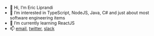 - 👋 Hi, I’m Eric Liprandi
- 👀 I’m interested in TypeScript, NodeJS, Java, C# and just about most software engineering items
- 🌱 I’m currently learning ReactJS
- 📫 [email][1], [twitter][2], [slack][3]

<!---
ericl-billgo/ericl-billgo is a ✨ special ✨ repository because its `README.md` (this file) appears on your GitHub profile.
You can click the Preview link to take a look at your changes.
--->

[1]: mailto:eric.liprandi@billgo.com
[2]: https://twitter.com/EricLiprandi
[3]: https://billgo.slack.com/team/U01TNNAUCTB
